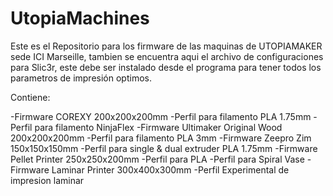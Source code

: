 # UtopiaMachines
Este es el Repositorio para los firmware de las maquinas de UTOPIAMAKER sede ICI Marseille, tambien se encuentra aqui el archivo de configuraciones para Slic3r, este debe ser instalado desde el programa para tener todos los parametros de impresión optimos.

Contiene:

-Firmware COREXY 200x200x200mm
   -Perfil para filamento PLA 1.75mm
   -Perfil para filamento NinjaFlex
-Firmware Ultimaker Original Wood 200x200x200mm
   -Perfil para filamento PLA 3mm
-Firmware Zeepro Zim 150x150x150mm
   -Perfil para single & dual extruder PLA 1.75mm
-Firmware Pellet Printer 250x250x200mm
   -Perfil para PLA
   -Perfil para Spiral Vase
-Firmware Laminar Printer 300x400x300mm
   -Perfil Experimental de impresion laminar
   
   
